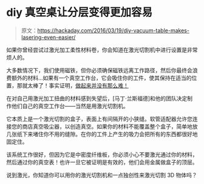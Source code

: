 # diy 真空桌让分层变得更加容易

> 原文：<https://hackaday.com/2016/03/19/diy-vacuum-table-makes-lasering-even-easier/>

如果你曾经尝试过激光加工柔性材料卷，你会知道在激光切割机中进行设置是非常烦人的。

大多数情况下，我们使用磁铁，但你必须确保磁铁远离工作路径，然后你最终会浪费额外的材料…如果有一个真空工作台，它会吸住你的工件，使其保持在适当的位置，那就太棒了！事实证明，[做起来并没有那么难！](http://justaddsharks.co.uk/blogs/2016-03-10/make-a-diy-vacuum-table-for-your-laser-cutter)

在对自己用激光加工扭曲的材料感到失望后，[马丁·兰斯福德]和他的团队决定制作他们自己的真空工作台——当然是用激光切割机。

它本质上是一个激光切割的盒子，表面上有间隔开的小狭缝。软管适配器允许您连接您的商店真空吸尘器，以创造真空。如果你的材料不能覆盖整个盒子，简单地放几张纸下来堵住你不用的缝隙。在你的工件上产生的吸力会把所有的东西都很好地固定住。

该系统工作很好，但因为它是中密度纤维板，你必须小心不要激光通过你的材料，然后通过你的真空表！也许一旦它被证明是有效的，他们会用金属做盒子的顶层。

说到激光，你知道你可以用你的激光切割机和一点独创性来激光切割 3D 物体吗？